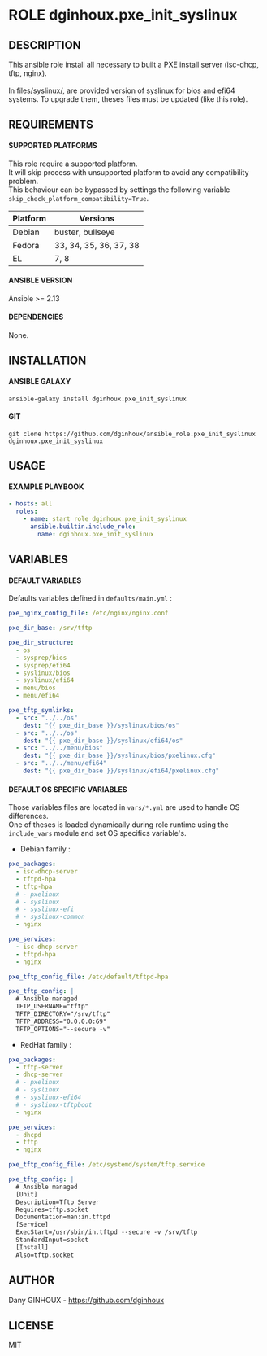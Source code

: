 # ROLE dginhoux.pxe_init_syslinux



## DESCRIPTION

This ansible role install all necessary to built a PXE install server (isc-dhcp, tftp, nginx).<br />
<br />
In files/syslinux/, are provided version of syslinux for bios and efi64 systems. To upgrade them, theses files must be updated (like this role).



## REQUIREMENTS

#### SUPPORTED PLATFORMS

This role require a supported platform.<br />
It will skip process with unsupported platform to avoid any compatibility problem.<br />
This behaviour can be bypassed by settings the following variable `skip_check_platform_compatibility=True`.

| Platform | Versions |
|----------|----------|
| Debian | buster, bullseye |
| Fedora | 33, 34, 35, 36, 37, 38 |
| EL | 7, 8 |

#### ANSIBLE VERSION

Ansible >= 2.13

#### DEPENDENCIES

None.



## INSTALLATION

#### ANSIBLE GALAXY

```shell
ansible-galaxy install dginhoux.pxe_init_syslinux
```
#### GIT

```shell
git clone https://github.com/dginhoux/ansible_role.pxe_init_syslinux dginhoux.pxe_init_syslinux
```


## USAGE

#### EXAMPLE PLAYBOOK

```yaml
- hosts: all
  roles:
    - name: start role dginhoux.pxe_init_syslinux
      ansible.builtin.include_role:
        name: dginhoux.pxe_init_syslinux
```


## VARIABLES

#### DEFAULT VARIABLES

Defaults variables defined in `defaults/main.yml` : 

```yaml
pxe_nginx_config_file: /etc/nginx/nginx.conf

pxe_dir_base: /srv/tftp

pxe_dir_structure:
  - os
  - sysprep/bios
  - sysprep/efi64
  - syslinux/bios
  - syslinux/efi64
  - menu/bios
  - menu/efi64

pxe_tftp_symlinks:
  - src: "../../os"
    dest: "{{ pxe_dir_base }}/syslinux/bios/os"
  - src: "../../os"
    dest: "{{ pxe_dir_base }}/syslinux/efi64/os"
  - src: "../../menu/bios"
    dest: "{{ pxe_dir_base }}/syslinux/bios/pxelinux.cfg"
  - src: "../../menu/efi64"
    dest: "{{ pxe_dir_base }}/syslinux/efi64/pxelinux.cfg"
```

#### DEFAULT OS SPECIFIC VARIABLES

Those variables files are located in `vars/*.yml` are used to handle OS differences.<br />
One of theses is loaded dynamically during role runtime using the `include_vars` module and set OS specifics variable's.


* Debian family : 

```yaml
pxe_packages:
  - isc-dhcp-server
  - tftpd-hpa
  - tftp-hpa
  # - pxelinux
  # - syslinux
  # - syslinux-efi
  # - syslinux-common
  - nginx

pxe_services:
  - isc-dhcp-server
  - tftpd-hpa
  - nginx

pxe_tftp_config_file: /etc/default/tftpd-hpa

pxe_tftp_config: |
  # Ansible managed
  TFTP_USERNAME="tftp"
  TFTP_DIRECTORY="/srv/tftp"
  TFTP_ADDRESS="0.0.0.0:69"
  TFTP_OPTIONS="--secure -v"
```

* RedHat family : 

```yaml
pxe_packages:
  - tftp-server
  - dhcp-server
  # - pxelinux
  # - syslinux
  # - syslinux-efi64
  # - syslinux-tftpboot
  - nginx

pxe_services:
  - dhcpd
  - tftp
  - nginx

pxe_tftp_config_file: /etc/systemd/system/tftp.service

pxe_tftp_config: |
  # Ansible managed
  [Unit]
  Description=Tftp Server
  Requires=tftp.socket
  Documentation=man:in.tftpd
  [Service]
  ExecStart=/usr/sbin/in.tftpd --secure -v /srv/tftp
  StandardInput=socket
  [Install]
  Also=tftp.socket
```



## AUTHOR

Dany GINHOUX - https://github.com/dginhoux



## LICENSE

MIT
